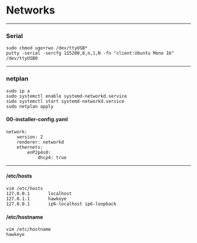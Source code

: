 # Networks


---
### Serial

```
sudo chmod ugo+rwx /dev/ttyUSB*
putty -serial -sercfg 115200,8,n,1,N -fn "client:Ubuntu Mono 16"  /dev/ttyUSB0
```
 
---
### netplan

```
sudo ip a
sudo systemctl enable systemd-networkd.service
sudo systemctl start systemd-networkd.service
sudo netplan apply
```


#### 00-installer-config.yaml

```
network:
    version: 2
    renderer: networkd
    ethernets: 
        enP2p4s0:
            dhcp4: true
```


---
#### /etc/hosts

```
vim /etc/hosts
127.0.0.1       localhost
127.0.1.1       hawkeye
127.0.0.1       ip6-localhost ip6-loopback
```

#### /etc/hostname
```
vim /etc/hostname
hawkeye
```
